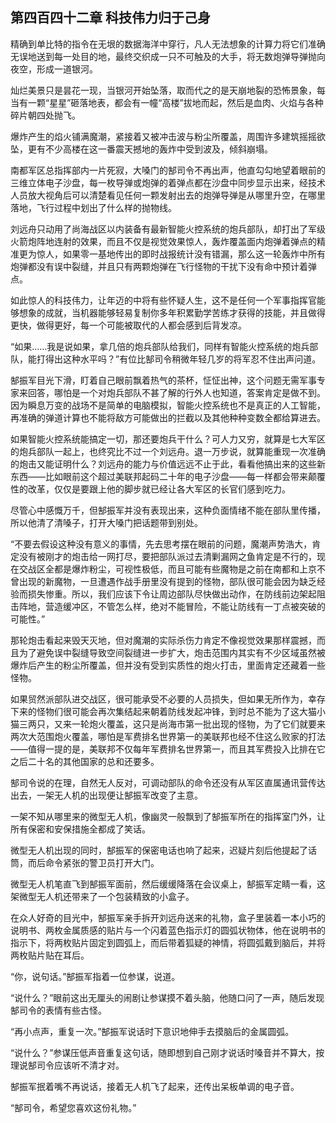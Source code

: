 ## 第四百四十二章 科技伟力归于己身
精确到单比特的指令在无垠的数据海洋中穿行，凡人无法想象的计算力将它们准确无误地送到每一处目的地，最终交织成一只不可触及的大手，将无数炮弹导弹抛向夜空，形成一道银河。

灿烂美景只是昙花一现，当银河开始坠落，取而代之的是天崩地裂的恐怖景象，每当有一颗“星星”砸落地表，都会有一幢“高楼”拔地而起，然后是血肉、火焰与各种碎片朝四处抛飞。

爆炸产生的焰火铺满魔潮，紧接着又被冲击波与粉尘所覆盖，周围许多建筑摇摇欲坠，更有不少高楼在这一番震天撼地的轰炸中受到波及，倾斜崩塌。

南都军区总指挥部内一片死寂，大嗓门的郜司令不再出声，他直勾勾地望着眼前的三维立体电子沙盘，每一枚导弹或炮弹的着弹点都在沙盘中同步显示出来，经技术人员放大视角后可以清楚看见任何一颗发射出去的炮弹导弹是从哪里升空，在哪里落地，飞行过程中划出了什么样的抛物线。

刘远舟只动用了尚海战区以内装备有最新智能火控系统的炮兵部队，却打出了军级火箭炮阵地连射的效果，而且不仅是视觉效果惊人，轰炸覆盖面内炮弹着弹点的精准更为惊人，如果零一基地传出的即时战报统计没有错漏，那么这一轮轰炸中所有炮弹都没有误中裂缝，并且只有两颗炮弹在飞行怪物的干扰下没有命中预计着弹点。

如此惊人的科技伟力，让年迈的中将有些怀疑人生，这不是任何一个军事指挥官能够想象的成就，当机器能够轻易复制你多年积累勤学苦练才获得的技能，并且做得更快，做得更好，每一个可能被取代的人都会感到后背发凉。

“如果……我是说如果，拿几倍的炮兵部队给我们，同样有智能火控系统的炮兵部队，能打得出这种水平吗？”有位比郜司令稍微年轻几岁的将军忍不住出声问道。

郜振军目光下滑，盯着自己眼前飘着热气的茶杯，怔怔出神，这个问题无需军事专家来回答，哪怕是一个对炮兵部队不甚了解的行外人也知道，答案肯定是做不到。因为瞬息万变的战场不是简单的电脑模拟，智能火控系统也不是真正的人工智能，再准确的弹道计算也不能将敌方可能做出的拦截以及其他种种变数全都给算进去。

如果智能火控系统能搞定一切，那还要炮兵干什么？可人力又穷，就算是七大军区的炮兵部队一起上，也终究比不过一个刘远舟。退一万步说，就算能重现一次准确的炮击又能证明什么？刘远舟的能力与价值远远不止于此，看看他搞出来的这些新东西——比如眼前这个超过美联邦起码二十年的电子沙盘——每一样都会带来颠覆性的改革，仅仅是要跟上他的脚步就已经让各大军区的长官们感到吃力。

尽管心中感慨万千，但郜振军并没有表现出来，这种负面情绪不能在部队里传播，所以他清了清嗓子，打开大嗓门把话题带到别处。

“不要去假设这种没有意义的事情，先去思考摆在眼前的问题，魔潮声势浩大，肯定没有被刚才的炮击给一网打尽，要把部队派过去清剿漏网之鱼肯定是不行的，现在交战区全都是爆炸粉尘，可视性极低，而且可能有些魔物是之前在南都和上京不曾出现的新魔物，一旦遭遇作战手册里没有提到的怪物，部队很可能会因为缺乏经验而损失惨重。所以，我们应该下令让周边部队尽快做出动作，在防线前边架起阻击阵地，营造缓冲区，不管怎么样，绝对不能冒险，不能让防线有一丁点被突破的可能性。”

那轮炮击看起来毁天灭地，但对魔潮的实际杀伤力肯定不像视觉效果那样震撼，而且为了避免误中裂缝导致空间裂缝进一步扩大，炮击范围内其实有不少区域虽然被爆炸后产生的粉尘所覆盖，但并没有受到实质性的炮火打击，里面肯定还藏着一些怪物。

如果贸然派部队进交战区，很可能承受不必要的人员损失，但如果无所作为，幸存下来的怪物们很可能会再次集结起来朝着防线发起冲锋，到时总不能为了这大猫小猫三两只，又来一轮炮火覆盖，这只是尚海市第一批出现的怪物，为了它们就要来两次大范围炮火覆盖，哪怕是军费排名世界第一的美联邦也经不住这么败家的打法——值得一提的是，美联邦不仅每年军费排名世界第一，而且其军费投入比排在它之后二十名的其他国家的总和还要多。

郜司令说的在理，自然无人反对，可调动部队的命令还没有从军区直属通讯营传达出去，一架无人机的出现便让郜振军改变了主意。

一架不知从哪里来的微型无人机，像幽灵一般飘到了郜振军所在的指挥室门外，让所有保密和安保措施全都成了笑话。

微型无人机出现的同时，郜振军的保密电话也响了起来，迟疑片刻后他提起了话筒，而后命令紧张的警卫员打开大门。

微型无人机笔直飞到郜振军面前，然后缓缓降落在会议桌上，郜振军定睛一看，这架微型无人机还带来了一个包装精致的小盒子。

在众人好奇的目光中，郜振军亲手拆开刘远舟送来的礼物，盒子里装着一本小巧的说明书、两枚金属质感的贴片与一个闪着蓝色指示灯的圆弧状物体，他在说明书的指示下，将两枚贴片固定到圆弧上，而后带着狐疑的神情，将圆弧戴到脑后，并将两枚贴片贴在耳后。

“你，说句话。”郜振军指着一位参谋，说道。

“说什么？”眼前这出无厘头的闹剧让参谋摸不着头脑，他随口问了一声，随后发现郜司令的表情有些古怪。

“再小点声，重复一次。”郜振军说话时下意识地伸手去摸脑后的金属圆弧。

“说什么？”参谋压低声音重复这句话，随即想到自己刚才说话时嗓音并不算大，按理说郜司令应该听不清才对。

郜振军抿着嘴不再说话，接着无人机飞了起来，还传出呆板单调的电子音。

“郜司令，希望您喜欢这份礼物。”

